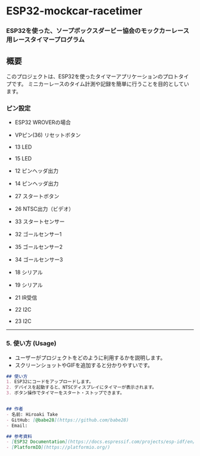 # ESP32-mockcar-racetimer
### ESP32を使った、ソープボックスダービー協会のモックカーレース用レースタイマープログラム


## 概要
このプロジェクトは、ESP32を使ったタイマーアプリケーションのプロトタイプです。
ミニカーレースのタイム計測や記録を簡単に行うことを目的としています。

### ピン設定
- ESP32 WROVERの場合
- VPピン(36) リセットボタン
- 13 LED
- 15 LED
- 12 ピンヘッダ出力
- 14 ピンヘッダ出力
- 27 スタートボタン
- 26 NTSC出力（ビデオ）
- 33 スタートセンサー
- 32 ゴールセンサー1
- 35 ゴールセンサー2
- 34 ゴールセンサー3

- 18 シリアル
- 19 シリアル
- 21 IR受信
- 22 I2C
- 23 I2C

---

### **5. 使い方 (Usage)**
- ユーザーがプロジェクトをどのように利用するかを説明します。
- スクリーンショットやGIFを追加すると分かりやすいです。

```markdown
## 使い方
1. ESP32にコードをアップロードします。
2. デバイスを起動すると、NTSCディスプレイにタイマーが表示されます。
3. ボタン操作でタイマーをスタート・ストップできます。


## 作者
- 名前: Hiroaki Take
- GitHub: [@babe28](https://github.com/babe28)
- Email: 

## 参考資料
- [ESP32 Documentation](https://docs.espressif.com/projects/esp-idf/en/latest/)
- [PlatformIO](https://platformio.org/)